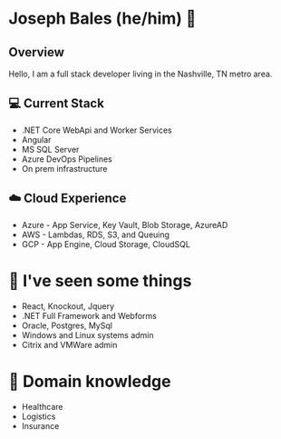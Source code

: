 # Joseph Bales (he/him) :vulcan_salute:

## Overview

Hello, I am a full stack developer living in the Nashville, TN metro area.

## :computer: Current Stack

- .NET Core WebApi and Worker Services
- Angular
- MS SQL Server
- Azure DevOps Pipelines
- On prem infrastructure

## :cloud: Cloud Experience

- Azure - App Service, Key Vault, Blob Storage, AzureAD
- AWS - Lambdas, RDS, S3, and Queuing
- GCP - App Engine, Cloud Storage, CloudSQL 

# :eyes: I've seen some things
- React, Knockout, Jquery
- .NET Full Framework and Webforms
- Oracle, Postgres, MySql
- Windows and Linux systems admin
- Citrix and VMWare admin

# :book: Domain knowledge
- Healthcare
- Logistics
- Insurance


<!--
**josephbales/josephbales** is a ✨ _special_ ✨ repository because its `README.md` (this file) appears on your GitHub profile.

Here are some ideas to get you started:

- 🔭 I’m currently working on ...
- 🌱 I’m currently learning ...
- 👯 I’m looking to collaborate on ...
- 🤔 I’m looking for help with ...
- 💬 Ask me about ...
- 📫 How to reach me: ...
- 😄 Pronouns: ...
- ⚡ Fun fact: ...
-->
